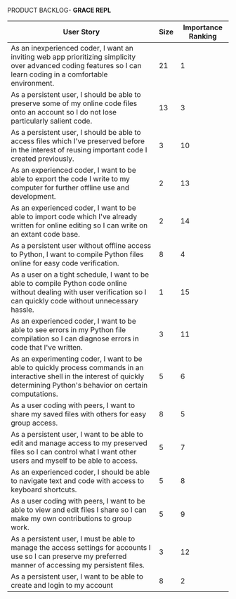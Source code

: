 PRODUCT BACKLOG- **GRACE REPL**

| User Story | Size | Importance Ranking |
| --- | --- | --- |
|As an inexperienced coder, I want an inviting web app prioritizing simplicity over advanced coding features so I can learn coding in a comfortable environment. | 21 | 1 |
| As a persistent user, I should be able to preserve some of my online code files onto an account so I do not lose particularly salient code. | 13 | 3 |
| As a persistent user, I should be able to access files which I've preserved before in the interest of reusing important code I created previously. | 3 | 10 |
| As an experienced coder, I want to be able to export the code I write to my computer for further offline use and development. | 2 | 13 |
| As an experienced coder, I want to be able to import code which I've already written for online editing so I can write on an extant code base. | 2 | 14 |
| As a persistent user without offline access to Python, I want to compile Python files online for easy code verification. | 8 | 4 |
| As a user on a tight schedule, I want to be able to compile Python code online without dealing with user verification so I can quickly code without unnecessary hassle. | 1 | 15 |
| As an experienced coder, I want to be able to see errors in my Python file compilation so I can diagnose errors in code that I've written. | 3 | 11 |
| As an experimenting coder, I want to be able to quickly process commands in an interactive shell in the interest of quickly determining Python's behavior on certain computations. | 5 | 6 |
| As a user coding with peers, I want to share my saved files with others for easy group access. | 8 | 5 |
| As a persistent user, I want to be able to edit and manage access to my preserved files so I can control what I want other users and myself to be able to access. | 5 | 7 |
| As an experienced coder, I should be able to navigate text and code with access to keyboard shortcuts. | 5 | 8 |
| As a user coding with peers, I want to be able to view and edit files I share so I can make my own contributions to group work. | 5 | 9 |
| As a persistent user, I must be able to manage the access settings for accounts I use so I can preserve my preferred manner of accessing my persistent files. | 3 | 12 |
| As a persistent user, I want to be able to create and login to my account | 8 | 2 |